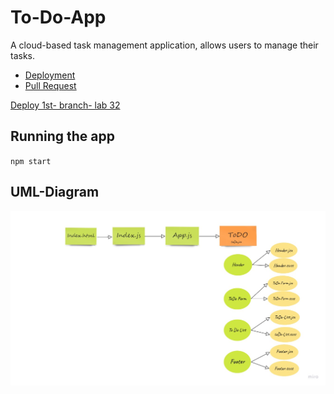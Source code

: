 # To-Do-App

A cloud-based task management application, allows users to manage their tasks.

* [Deployment](https://to-do-react-app-1.netlify.app/)  
* [Pull Request](https://github.com/En-ZUH/To-do-app/pulls)


[Deploy 1st- branch- lab 32](https://todo-react-app-1st-branch.netlify.app/)
## Running the app

 `npm start`

## UML-Diagram

![img](src/assets/uml.jpg)
